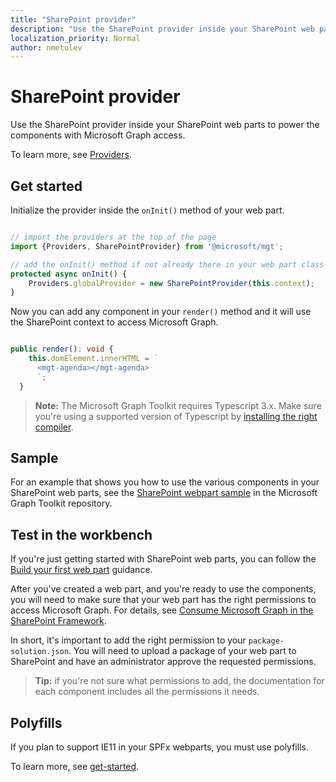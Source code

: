 ```yaml
---
title: "SharePoint provider"
description: "Use the SharePoint provider inside your SharePoint web parts to power the components with Microsoft Graph access."
localization_priority: Normal
author: nmetulev
---
```


# SharePoint provider

Use the SharePoint provider inside your SharePoint web parts to power the components with Microsoft Graph access.

To learn more, see [Providers](../providers.md).

## Get started

Initialize the provider inside the `onInit()` method of your web part.

```ts

// import the providers at the top of the page
import {Providers, SharePointProvider} from '@microsoft/mgt';

// add the onInit() method if not already there in your web part class
protected async onInit() {
    Providers.globalProvider = new SharePointProvider(this.context);
}
```

Now you can add any component in your `render()` method and it will use the SharePoint context to access Microsoft Graph.

```ts

public render(): void {
    this.domElement.innerHTML = `
      <mgt-agenda></mgt-agenda>
      `;
  }
```

>**Note:** The Microsoft Graph Toolkit requires Typescript 3.x. Make sure you're using a supported version of Typescript by [installing the right compiler](https://github.com/SharePoint/sp-dev-docs/wiki/SharePoint-Framework-v1.8-release-notes#support-for-typescript-27-29-and-3x).

## Sample

For an example that shows you how to use the various components in your SharePoint web parts, see the [SharePoint webpart sample](https://github.com/microsoftgraph/microsoft-graph-toolkit/tree/master/samples/sp-webpart) in the Microsoft Graph Toolkit repository.

## Test in the workbench

If you're just getting started with SharePoint web parts, you can follow the [Build your first web part](https://docs.microsoft.com/sharepoint/dev/spfx/web-parts/get-started/build-a-hello-world-web-part) guidance.

After you've created a web part, and you're ready to use the components, you will need to make sure that your web part has the right permissions to access Microsoft Graph. For details, see [Consume Microsoft Graph in the SharePoint Framework](/sharepoint/dev/spfx/use-aad-tutorial).

In short, it's important to add the right permission to your `package-solution.json`. You will need to upload a package of your web part to SharePoint and have an administrator approve the requested permissions.

>**Tip:** if you're not sure what permissions to add, the documentation for each component includes all the permissions it needs.

## Polyfills

If you plan to support IE11 in your SPFx webparts, you must use polyfills.

To learn more, see [get-started](../get-started#Sharepoint).